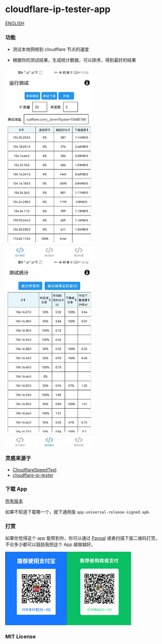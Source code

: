 # cloudflare-ip-tester-app

[ENGLISH](./README-EN.MD)

### 功能

- 测试本地网络到 cloudflare 节点的速度

- 根据你的测试结果，生成统计数据，可以排序，得到最好的结果

<div style="display: flex;flex-flow:row wrap;">
    <img src="./assets/images/test-run-min-zh.jpg" height="600">
    <img src="./assets/images/test-statistics-min-zh.jpg" height="600">
</div>

### 灵感来源于

- [CloudflareSpeedTest](https://github.com/XIU2/CloudflareSpeedTest)
- [cloudflare-ip-tester](https://github.com/TulvL/cloudflare-ip-tester)

### 下载 App

[所有版本](https://github.com/xianshenglu/cloudflare-ip-tester-app/releases)

如果不知道下载哪一个，就下通用版 `app-universal-release-signed.apk`.

### 打赏

如果你觉得这个 app 能帮到你，你可以通过 [Paypal](paypal.me/xianshenglu) 或者扫描下面二维码打赏。不论多少都可以鼓励我把这个 App 越做越好。

<img style="width:400px" src="./assets/images/wechat-ali-pay.png"/>


### MIT License